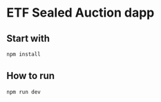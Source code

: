 # ETF Sealed Auction dapp

## Start with
```bash
npm install
```
## How to run
```bash
npm run dev
```